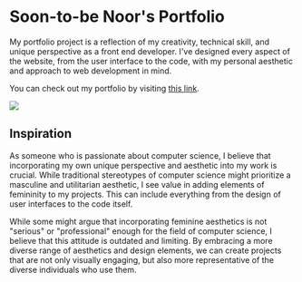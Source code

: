 # Soon-to-be Noor's Portfolio

My portfolio project is a reflection of my creativity, technical skill, and unique perspective as a front end developer. I've designed every aspect of the website, from the user interface to the code, with my personal aesthetic and approach to web development in mind.

You can check out my portfolio by visiting [this link](https://paribhandarkar.vercel.app/).

<img src='https://paribhandarkar.vercel.app/static/media/portfolio.8c20f43c6eb9b3701dd84b6d92ce86ab.svg' />

## Inspiration 

As someone who is passionate about computer science, I believe that incorporating my own unique perspective and aesthetic into my work is crucial. While traditional stereotypes of computer science might prioritize a masculine and utilitarian aesthetic, I see value in adding elements of femininity to my projects. This can include everything from the design of user interfaces to the code itself.

While some might argue that incorporating feminine aesthetics is not "serious" or "professional" enough for the field of computer science, I believe that this attitude is outdated and limiting. By embracing a more diverse range of aesthetics and design elements, we can create projects that are not only visually engaging, but also more representative of the diverse individuals who use them.
